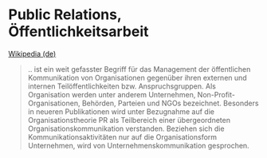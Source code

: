 
# Public Relations, Öffentlichkeitsarbeit

<a target="_blank" href="https://de.wikipedia.org/wiki/%C3%96ffentlichkeitsarbeit">Wikipedia (de)</a>   

> .. ist ein weit gefasster Begriff für das Management der öffentlichen Kommunikation von Organisationen gegenüber ihren externen und internen Teilöffentlichkeiten bzw. Anspruchsgruppen. Als Organisation werden unter anderem Unternehmen, Non-Profit-Organisationen, Behörden, Parteien und NGOs bezeichnet. Besonders in neueren Publikationen wird unter Bezugnahme auf die Organisationstheorie PR als Teilbereich einer übergeordneten Organisationskommunikation verstanden. Beziehen sich die Kommunikationsaktivitäten nur auf die Organisationsform Unternehmen, wird von Unternehmenskommunikation gesprochen.
